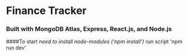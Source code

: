 # Finance Tracker
### Built with MongoDB Atlas, Express, React.js, and Node.js

####To start
*need to install node-modules ('npm install')*
run script 'npm run dev'

